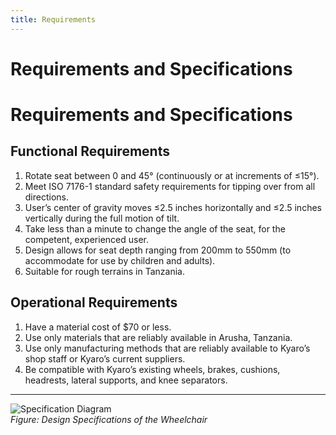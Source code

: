 ```yaml
---
title: Requirements
---
```


<link rel="stylesheet" href="assets/style.css">

# Requirements and Specifications
# Requirements and Specifications

## Functional Requirements
1. Rotate seat between 0 and 45° (continuously or at increments of ≤15°).
2. Meet ISO 7176-1 standard safety requirements for tipping over from all directions.
3. User’s center of gravity moves ≤2.5 inches horizontally and ≤2.5 inches vertically during the full motion of tilt.
4. Take less than a minute to change the angle of the seat, for the competent, experienced user.
5. Design allows for seat depth ranging from 200mm to 550mm (to accommodate for use by children and adults).
6. Suitable for rough terrains in Tanzania.

## Operational Requirements
1. Have a material cost of $70 or less.
2. Use only materials that are reliably available in Arusha, Tanzania.
3. Use only manufacturing methods that are reliably available to Kyaro’s shop staff or Kyaro’s current suppliers.
4. Be compatible with Kyaro’s existing wheels, brakes, cushions, headrests, lateral supports, and knee separators.
---

![Specification Diagram](assets/specifications.png)  
*Figure: Design Specifications of the Wheelchair*
